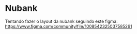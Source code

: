 # Nubank
Tentando fazer o layout da nubank seguindo este figma: https://www.figma.com/community/file/1008542325037585291
